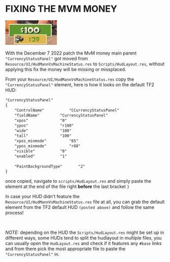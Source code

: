 # FIXING THE MVM MONEY

![Screenshot](https://raw.githubusercontent.com/Hypnootize/Huds-Update-Guide/master/Images/MvM_Money.png)

With the December 7 2022 patch the MvM money main parent `"CurrencyStatusPanel"` got moved from `Resource/UI/HudMannVsMachineStatus.res` to `Scripts/HudLayout.res`, without applying this fix the money will be missing or missplaced.

From your `Resource/UI/HudMannVsMachineStatus.res` copy the `"CurrencyStatusPanel"` element, here is how it looks on the default TF2 HUD:

```
"CurrencyStatusPanel"
{
	"ControlName"			"CCurrencyStatusPanel"
	"fieldName"			"CurrencyStatusPanel"
	"xpos"				"0"
	"ypos"				"r100"
	"wide"				"100"
	"tall"				"100"
	"xpos_minmode"			"65"
	"ypos_minmode"			"r88"
	"visible" 			"0"
	"enabled" 			"1"
		
	"PaintBackgroundType"		"2"
}
```

once copied, navigate to `scripts/HudLayout.res` and simply paste the element at the end of the file right **before** the last bracket `}`

In case your HUD didn't feature the `Resource/UI/HudMannVsMachineStatus.res` file at all, you can grab the default element from the TF2 default HUD `(posted above)` and follow the same process!

&nbsp;

*NOTE:* depending on the HUD the `Scripts/HudLayout.res` might be set up in different ways, some HUDs tend to split the hudlayout in multiple files, you can usually open the `HudLayout.res` and check if it features any `#base` links and from there pick the most appropriate file to paste the `"CurrencyStatusPanel"` in.
